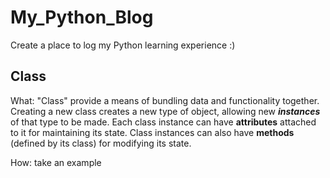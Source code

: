 # My_Python_Blog
Create a place to log my Python learning experience :)


## Class 

  What: "Class"  provide a means of bundling data and functionality together. Creating a new class creates a new type of object, allowing new ***instances*** of that type to be made. Each class instance can have **attributes** attached to it for maintaining its state. Class instances can also have **methods** (defined by its class) for modifying its state.
  
  How: take an example 
